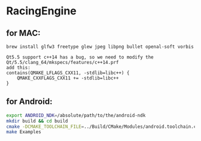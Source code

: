 RacingEngine
============

for MAC:
------------

    brew install glfw3 freetype glew jpeg libpng bullet openal-soft vorbis

    Qt5.5 support c++14 has a bug, so we need to modify the Qt/5.5/clang_64/mkspecs/features/c++14.prf
    add this:
    contains(QMAKE_LFLAGS_CXX11, -stdlib=libc++) {
        QMAKE_CXXFLAGS_CXX11 += -stdlib=libc++
    }

for Android:
-------------
```bash
export ANDROID_NDK=/absolute/path/to/the/android-ndk
mkdir build && cd build
cmake -DCMAKE_TOOLCHAIN_FILE=../Build/CMake/Modules/android.toolchain.cmake -DANDROID_TOOLCHAIN_NAME=arm-linux-androideabi-clang3.6 -DANDROID_STL=c++_static -DANDROID_NATIVE_API_LEVEL=android-9 ../
make Examples
```